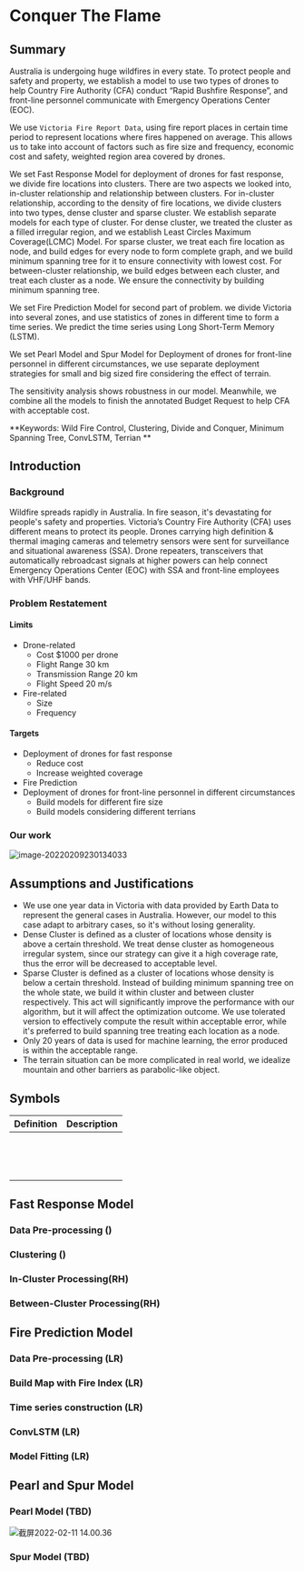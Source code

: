 # Conquer The Flame



## Summary

Australia is undergoing huge wildfires in every state. To protect people and safety and property, we establish a model to use two types of drones to help Country Fire Authority (CFA) conduct “Rapid Bushfire Response”, and front-line personnel communicate with Emergency Operations Center (EOC).

We use `Victoria Fire Report Data`, using fire report places in certain time period to represent locations where fires happened on average. This allows us to take into account of factors such as fire size and frequency, economic cost and safety, weighted region area covered by drones. 

We set Fast Response Model for deployment of drones for fast response, we divide fire locations into clusters. There are two aspects we looked into, in-cluster relationship and relationship between clusters. For in-cluster relationship, according to the density of fire locations, we divide clusters into two types, dense cluster and sparse cluster. We establish separate models for each type of cluster. For dense cluster, we treated the cluster as a filled irregular region, and we establish Least Circles Maximum Coverage(LCMC) Model. For sparse cluster, we treat each fire location as node, and build edges for every node to form complete graph, and we build minimum spanning tree for it to ensure connectivity with lowest cost. For between-cluster relationship, we build edges between each cluster, and treat each cluster as a node. We ensure the connectivity by building minimum spanning tree.

We set Fire Prediction Model for second part of problem. we divide Victoria into several zones, and use statistics of zones in different time to form a time series. We predict the time series using Long Short-Term Memory (LSTM).

We set Pearl Model and Spur Model for Deployment of drones for front-line personnel in different circumstances, we use separate deployment strategies for small and big sized fire considering the effect of terrain. 

The sensitivity analysis shows robustness in our model. Meanwhile, we combine all the models to finish the annotated Budget Request to help CFA with acceptable cost.

**Keywords: Wild Fire Control, Clustering, Divide and Conquer, Minimum Spanning Tree, ConvLSTM, Terrian **



## Introduction

### Background

Wildfire spreads rapidly in Australia. In fire season, it's devastating for people's safety and properties. Victoria’s Country Fire Authority (CFA) uses different means to protect its people. Drones carrying high definition & thermal imaging cameras and telemetry sensors were sent for surveillance and situational awareness (SSA). Drone repeaters, transceivers that automatically rebroadcast signals at higher powers can help connect Emergency Operations Center (EOC) with SSA and front-line employees with VHF/UHF bands.



### Problem Restatement

#### Limits

* Drone-related
  * Cost $1000 per drone
  * Flight Range 30 km
  * Transmission Range 20 km
  * Flight Speed 20 m/s
* Fire-related
  * Size
  * Frequency

#### Targets

* Deployment of drones for fast response
  * Reduce cost
  * Increase weighted coverage
* Fire Prediction
* Deployment of drones for front-line personnel in different circumstances
  * Build models for different fire size
  * Build models considering different terrians



### Our work

![image-20220209230134033](https://s2.loli.net/2022/02/09/Ee5uXgjFw8dTsro.png)

## Assumptions and Justifications

* We use one year data in Victoria with data provided by Earth Data to represent the general cases in Australia. However, our model to this case adapt to arbitrary cases, so it's without losing generality.
* Dense Cluster is defined as a cluster of locations whose density is above a certain threshold. We treat dense cluster as homogeneous irregular system, since our strategy can give it a high coverage rate, thus the error will be decreased to acceptable level.
* Sparse Cluster is defined as a cluster of locations whose density is below a certain threshold. Instead of building minimum spanning tree on the whole state, we build it within cluster and between cluster respectively. This act will significantly improve the performance with our algorithm, but it will affect the optimization outcome. We use tolerated version to effectively compute the result within acceptable error, while it's preferred to build spanning tree treating each location as a node.
* Only 20 years of data is used for machine learning, the error produced is within the acceptable range.
* The terrain situation can be more complicated in real world, we idealize mountain and other barriers as parabolic-like object.



## Symbols

| Definition | Description |
| ---------- | :---------: |
|            |             |
|            |             |
|            |             |
|            |             |
|            |             |
|            |             |
|            |             |
|            |             |
|            |             |
|            |             |
|            |             |
|            |             |
|            |             |
|            |             |

## Fast Response Model

### Data Pre-processing ()



### Clustering ()

### In-Cluster Processing(RH)

### Between-Cluster Processing(RH)





## Fire Prediction Model

### Data Pre-processing (LR)

### Build Map with Fire Index (LR)

### Time series construction (LR)

### ConvLSTM (LR)

### Model Fitting (LR)

## Pearl and Spur Model

### Pearl Model (TBD)

![截屏2022-02-11 14.00.36](https://s2.loli.net/2022/02/11/FJeX9DlHrIc5Nfo.png)

### Spur Model (TBD)